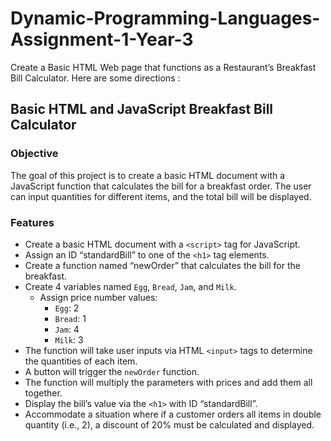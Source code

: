 # Dynamic-Programming-Languages-Assignment-1-Year-3 
Create a Basic HTML Web page that functions as a Restaurant’s Breakfast Bill Calculator. Here are some directions :
## Basic HTML and JavaScript Breakfast Bill Calculator

### Objective
The goal of this project is to create a basic HTML document with a JavaScript function that calculates the bill for a breakfast order. The user can input quantities for different items, and the total bill will be displayed.

### Features
- Create a basic HTML document with a `<script>` tag for JavaScript.
- Assign an ID “standardBill” to one of the `<h1>` tag elements.
- Create a function named “newOrder” that calculates the bill for the breakfast.
- Create 4 variables named `Egg`, `Bread`, `Jam`, and `Milk`.
  - Assign price number values: 
    - `Egg`: 2
    - `Bread`: 1
    - `Jam`: 4
    - `Milk`: 3
- The function will take user inputs via HTML `<input>` tags to determine the quantities of each item.
- A button will trigger the `newOrder` function.
- The function will multiply the parameters with prices and add them all together.
- Display the bill’s value via the `<h1>` with ID “standardBill”.
- Accommodate a situation where if a customer orders all items in double quantity (i.e., 2), a discount of 20% must be calculated and displayed.
